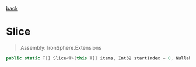 ﻿

[back](/IronSphere.Extensions/GenericArrayExtension)

# Slice

> Assembly: IronSphere.Extensions

```csharp
public static T[] Slice<T>(this T[] items, Int32 startIndex = 0, Nullable<Int32> endIndex = default);
```



 